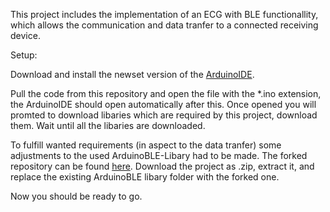 This project includes the implementation of an ECG with BLE functionallity, which allows the communication and data tranfer to a connected receiving device.


Setup:

Download and install the newset version of the [ArduinoIDE](https://www.arduino.cc/en/software).

Pull the code from this repository and open the file with the *.ino extension, the ArduinoIDE should open automatically after this.
Once opened you will promted to download libaries which are required by this project, download them.
Wait until all the libaries are downloaded.

To fulfill wanted requirements (in aspect to the data tranfer) some adjustments to the used ArduinoBLE-Libary had to be made.
The forked repository can be found [here](https://github.com/Stefan7400/ArduinoBLE).
Download the project as .zip, extract it, and replace the existing ArduinoBLE libary folder with the forked one.

Now you should be ready to go.